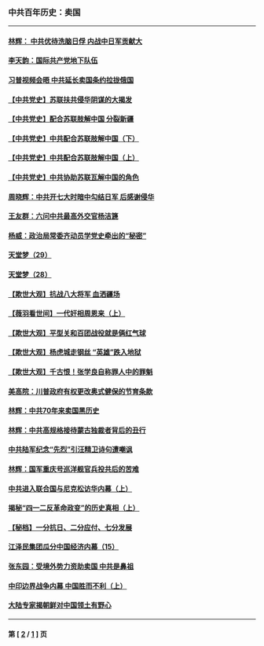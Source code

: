 ### 中共百年历史：卖国
---
#### [林辉： 中共优待洗脑日俘 内战中日军贡献大](../../pages/nf1176117/n13624644.md?04140430) 
#### [李天韵：国际共产党地下队伍](../../pages/nf1176117/n13611808.md?04140430) 
#### [习普视频会晤 中共延长卖国条约拉拢俄国](../../pages/nf1176117/n13060971.md?04140430) 
#### [【中共党史】苏联扶共侵华阴谋的大揭发](../../pages/nf1176117/n13056050.md?04140430) 
#### [【中共党史】配合苏联肢解中国 分裂新疆](../../pages/nf1176117/n13040700.md?04140430) 
#### [【中共党史】中共配合苏联肢解中国（下）](../../pages/nf1176117/n13035660.md?04140430) 
#### [【中共党史】中共配合苏联肢解中国（上）](../../pages/nf1176117/n13030262.md?04140430) 
#### [【中共党史】中共协助苏联瓦解中国的角色](../../pages/nf1176117/n13018109.md?04140430) 
#### [周晓辉：中共开七大时暗中勾结日军 后感谢侵华](../../pages/nf1176117/n12921960.md?04140430) 
#### [王友群：六问中共最高外交官杨洁篪](../../pages/nf1176117/n12836495.md?04140430) 
#### [杨威：政治局常委齐动员学党史牵出的“秘密”](../../pages/nf1176117/n12764642.md?04140430) 
#### [天堂梦（29）](../../pages/nf1176117/n12408465.md?04140430) 
#### [天堂梦（28）](../../pages/nf1176117/n12408309.md?04140430) 
#### [【欺世大观】抗战八大将军 血洒疆场](../../pages/nf1176117/n12357044.md?04140430) 
#### [【薇羽看世间】一代奸相周恩来（上）](../../pages/nf1176117/n12401109.md?04140430) 
#### [【欺世大观】平型关和百团战役就是俩红气球](../../pages/nf1176117/n12359157.md?04140430) 
#### [【欺世大观】杨虎城走钢丝 “英雄”跌入地狱](../../pages/nf1176117/n12358840.md?04140430) 
#### [【欺世大观】千古恨！张学良自称罪人中的罪魁](../../pages/nf1176117/n12358629.md?04140430) 
#### [美高院：川普政府有权更改奥式健保的节育条款](../../pages/nf1176117/n12242171.md?04140430) 
#### [林辉：中共70年来卖国黑历史](../../pages/nf1176117/n11552181.md?04140430) 
#### [林辉：中共高规格接待蒙古独裁者背后的丑行](../../pages/nf1176117/n11225005.md?04140430) 
#### [中共陆军纪念“先烈”引汪精卫诗句遭嘲讽](../../pages/nf1176117/n11153345.md?04140430) 
#### [林辉：国军重庆号巡洋舰官兵投共后的苦难](../../pages/nf1176117/n10997801.md?04140430) 
#### [中共进入联合国与尼克松访华内幕（上）](../../pages/nf1176117/n10138788.md?04140430) 
#### [揭秘“四一二反革命政变”的历史真相（上）](../../pages/nf1176117/n9996650.md?04140430) 
#### [【秘档】一分抗日、二分应付、七分发展](../../pages/nf1176117/n9331484.md?04140430) 
#### [江泽民集团瓜分中国经济内幕（15）](../../pages/nf1176117/n9268584.md?04140430) 
#### [张东园：受境外势力资助卖国 中共是鼻祖](../../pages/nf1176117/n9272480.md?04140430) 
#### [中印边界战争内幕 中国胜而不利（上）](../../pages/nf1176117/n9252458.md?04140430) 
#### [大陆专家揭朝鲜对中国领土有野心](../../pages/nf1176117/n9074056.md?04140430) 

---
#### 第 [ [2](./2.md?04140430) / [1](./1.md?04140430) ] 页
